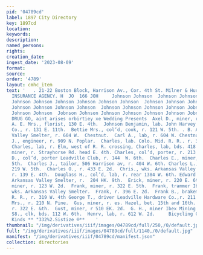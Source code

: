 ```yaml
---
pid: '04789cd'
label: 1897 City Directory
key: 1897cd
location: 
keywords: 
description: 
named_persons: 
rights: 
creation_date: 
ingest_date: '2023-08-09'
format: 
source: 
order: '4789'
layout: cmhc_item
text: '   . 21-22 Boston Block, Harrison Av., Cor. 4th St. Milner & Hurd, PIONEER
  INSURANCE AGENCY. H  JO  166 JOH     Johnson Johnson  Johnson Johnson  Johnson Johnson
  Johnson Johnson Johnson Johnson Johnson Johnson  Johnson Johnson Johnson Johnson
  Johnson Johnson Johnson Johnson  Johnson Johnson Johnson Johnson Jobnson Johnson
  Johnson Johnson  Jobnson Johnson Johnson Johnson Johnson Johnson Jobnson  THE BLOSE
  DRUG GO, aint arises orbirtiey xe Wedding Presents  Axel D., miner, r. 422 E. 5th.
  A. E. Mrs., florist, 130 E. 4th.  Johnson Benjamin, lab. John Harvey Fuel & Feed
  Co., r. 131 E. 11th.  Bettie Mrs., col’d, cook, r. 121 W. 5th. . B. A., wks. Arkansas
  Valley Smelter, r. 604 W.  Chestnut.  Carl A., lab, r. 604 W. Chestnut.  Carlisle
  J., engineer, r. 909 N. Poplar.  Charles, lab. Colo. Mid. R. R.. r. 312 W. 5th.
  Charles, lab, r. Elm, west of R. R. crossing, Charles, lab, bds. 418 W. Chestnut.  Charles,
  miner, r. Strayhorse Rd. head E. 4th. Charles, col’d, porter, r. 213 W. 6th.  Charles
  D., col’d, porter Leadville Club, r. 144  W. 6th.  Charles E., miner, r. 322 E.
  5th.  Charles J., tailor, 506 Harrison av, r. 404 W. 6th. Charles L., mining, r.
  219 W. 5th.  Charles O., r. 433 E. 2d.  Chris., wks. Arkansas Valley Smelter.  David,
  r. 139 E. 4th.  Douglass H., col’d, lab, r. rear 1384 W. 6th. Edward M., chemist
  Arkansas Valley Smelter, r.  204 HK. 9th.  Erick, miner, r. 220 E. 6th.  Erland,
  miner, r. 123 W. 2d.  Frank, miner, r. 322 E. 5th.  Frank, trammer Ibex Mining Co.  Frank,
  wks. Arkansas Valley Smelter.  Frank, r. 396 E. 2d.  Frank B., brakeman Colo. Mid.
  R. R., r. 319 W. 4th George T., driver Leadville Hardware Co.,r. 211  E. 8th.  Grace
  Mrs., r. 210 N. Pine.  Gus, miner, r. es. Hazel, bet. 15th and 16th. Gus, miner,
  r. 322 E. &th.  Gust, miner, r 510 EK. 2d.  G. H., miner Ibex Mining Co.  Harry
  S8., clk, bds. 112 W. 6th.  Henrv, lab, r. 612 W. 2d.     Bicycling Clothing All
  Kinds ** "332%2.Sistize ®**    '
thumbnail: "/img/derivatives/iiif/images/04789cd/full/250,/0/default.jpg"
full: "/img/derivatives/iiif/images/04789cd/full/1140,/0/default.jpg"
manifest: "/img/derivatives/iiif/04789cd/manifest.json"
collection: directories
---
```

